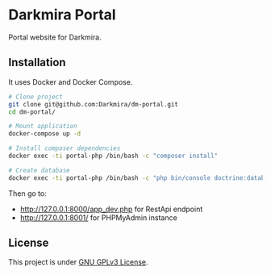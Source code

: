 Darkmira Portal
===============

Portal website for Darkmira.


## Installation

It uses Docker and Docker Compose.

``` bash
# Clone project
git clone git@github.com:Darkmira/dm-portal.git
cd dm-portal/

# Mount application
docker-compose up -d

# Install composer dependencies
docker exec -ti portal-php /bin/bash -c "composer install"

# Create database
docker exec -ti portal-php /bin/bash -c "php bin/console doctrine:database:create"
```

Then go to:

 - http://127.0.0.1:8000/app_dev.php for RestApi endpoint
 - http://127.0.0.1:8001/ for PHPMyAdmin instance


## License

This project is under [GNU GPLv3 License](LICENSE).
